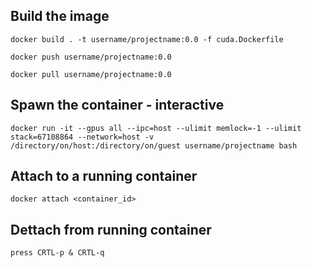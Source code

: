 ## Build the image

    docker build . -t username/projectname:0.0 -f cuda.Dockerfile

    docker push username/projectname:0.0

    docker pull username/projectname:0.0

## Spawn the container - interactive

    docker run -it --gpus all --ipc=host --ulimit memlock=-1 --ulimit stack=67108864 --network=host -v /directory/on/host:/directory/on/guest username/projectname bash

## Attach to a running container

    docker attach <container_id>

## Dettach from running container

    press CRTL-p & CRTL-q
